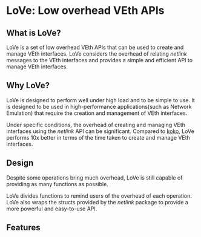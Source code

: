 # LoVe: Low overhead VEth APIs

## What is LoVe?

LoVe is a set of low overhead VEth APIs that can be used to create and manage VEth interfaces. LoVe considers the overhead of relating _netlink_ messages to the VEth interfaces and provides a simple and efficient API to manage VEth interfaces.

## Why LoVe?

LoVe is designed to perform well under high load and to be simple to use. It is designed to be used in high-performance applications(such as Network Emulation) that require the creation and management of VEth interfaces.

Under specific conditions, the overhead of creating and managing VEth interfaces using the _netlink_ API can be significant. Compared to [koko](https://github.com/redhat-nfvpe/koko), LoVe performs 10x better in terms of the time taken to create and manage VEth interfaces.

## Design

Despite some operations bring much overhead, LoVe is still capable of providing as many functions as possible.

LoVe divides functions to remind users of the overhead of each operation. LoVe also wraps the structs provided by the _netlink_ package to provide a more powerful and easy-to-use API.

## Features

